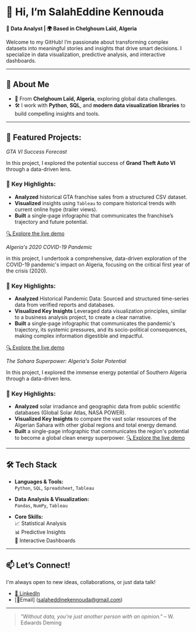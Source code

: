 # 👋 Hi, I’m SalahEddine Kennouda

**🎯 Data Analyst | 🌍 Based in Chelghoum Laïd, Algeria**

Welcome to my GitHub! I’m passionate about transforming complex datasets into meaningful stories and insights that drive smart decisions. I specialize in data visualization, predictive analysis, and interactive dashboards.

---

## 🧠 About Me

- 📍 From **Chelghoum Laïd, Algeria**, exploring global data challenges.
- 🛠️ I work with **Python**, **SQL**, and **modern data visualization libraries** to build compelling insights and tools.

---

## 🚀 Featured Projects:

*GTA VI Success Forecast*

In this project, I explored the potential success of **Grand Theft Auto VI** through a data-driven lens.

### 📌 Key Highlights:
- **Analyzed** historical GTA franchise sales from a structured CSV dataset.
- **Visualized** insights using `Tableau` to compare historical trends with current online hype (trailer views).
- **Built** a single-page infographic that communicates the franchise’s trajectory and future potential.

[🔍 Explore the live demo](https://salaheddineken.github.io/A-Data-Driven-Prediction-for-GTA-VI)

*Algeria's 2020 COVID-19 Pandemic*

in this project, I undertook a comprehensive, data-driven exploration of the COVID-19 pandemic's impact on Algeria, focusing on the critical first year of the crisis (2020).

### 📌 Key Highlights:
- **Analyzed** Historical Pandemic Data: Sourced and structured time-series data from verified reports and databases.
- **Visualized Key Insights** Leveraged data visualization principles, similar to a business analysis project, to create a clear narrative.
- **Built** a single-page infographic that communicates the pandemic's trajectory, its systemic pressures, and its socio-political consequences, making complex information digestible and impactful.

[🔍 Explore the live demo](https://salaheddineken.github.io/COVID-19-in-Algeria-2020-)

*The Sahara Superpower: Algeria's Solar Potential*

In this project, I explored the immense energy potential of Southern Algeria through a data-driven lens.

### 📌 Key Highlights:
- **Analyzed** solar irradiance and geographic data from public scientific databases (Global Solar Atlas, NASA POWER).
- **Visualized Key Insights** to compare the vast solar resources of the Algerian Sahara with other global regions and total energy demand.
- **Built** a single-page infographic that communicates the region's potential to become a global clean energy superpower.
[🔍 Explore the live demo](https://salaheddineken.github.io/Algeria-s-Solar-Potentia)



---

## 🛠️ Tech Stack

- **Languages & Tools:**  
  `Python`, `SQL`, `Spreadsheet`, `Tableau`

- **Data Analysis & Visualization:**  
  `Pandas`, `NumPy`, `Tableau`

- **Core Skills:**  
  📈 Statistical Analysis  
  📊 Predictive Insights  
  🧩 Interactive Dashboards

---

## 📫 Let’s Connect!

I'm always open to new ideas, collaborations, or just data talk!  

- [🔗 LinkedIn](https://www.linkedin.com/in/salah-eddine-kennouda-216359276)  
- [📧Email] (salaheddinekennouda@gmail.com)

---

> _"Without data, you're just another person with an opinion."_ – W. Edwards Deming

